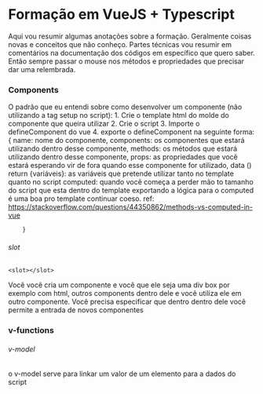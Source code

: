 # Formação em VueJS + Typescript

Aqui vou resumir algumas anotações sobre a formação.
Geralmente coisas novas e conceitos que não conheço.
Partes técnicas vou resumir em comentários na documentação dos códigos em específico que quero saber.
Então sempre passar o mouse nos métodos e propriedades que precisar dar uma relembrada.

### Components

O padrão que eu entendi sobre como desenvolver um componente (não utilizando a tag setup no script):
    1. Crie o template html do molde do componente que queira utilizar 
    2. Crie o script
    3. Importe o defineComponent do vue
    4. exporte o defineComponent na seguinte forma: 
        {
            name: nome do componente,
            components: os componentes que estará utilizando dentro desse componente,
            methods: os métodos que estará utilizando dentro desse componente,
            props: as propriedades que você estará esperando vir de fora quando esse componente for utilizado,
            data () return {variáveis}: as variáveis que pretende utilizar tanto no template quanto no script
            computed: quando você começa a perder mão to tamanho do script que esta dentro do template exportando a lógica
            para o computed é uma boa pro template continuar coeso. ref: https://stackoverflow.com/questions/44350862/methods-vs-computed-in-vue

        }

###### slot

    <slot></slot>

Você você cria um componente e você que ele seja uma div box por exemplo com html, outros components dentro dele e você utiliza ele em outro componente. 
Você precisa especificar que dentro dentro dele você permite a entrada de novos componentes

### v-functions
###### v-model

o v-model serve para linkar um valor de um elemento para a dados do script